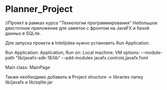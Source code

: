 # Planner_Project

//Проект в рамках курса "Технологии программирования"
Небольшое декстопное приложение для заметок с фронтом на JavaFX и базой данных в SQLite.


Для запуска проекта в Intelijidea нужно установить Run Application.

Run Application: Application;
Run on: Local machine;
VM options: --module-path "lib/javafx-sdk-18/lib" --add-modules javafx.controls,javafx.fxml

Main class: MainPage

Также необходимо добавить в Project structure -> libraries папку lib/javafx и lib/sqlite.jar

